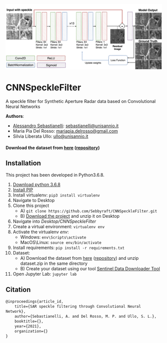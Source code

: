 ![](res/model-v2.png)
# CNNSpeckleFilter
A speckle filter for Synthetic Aperture Radar data based on Convolutional Neural Networks

**Authors**: 
- [Alessandro Sebastianelli](https://sebbyraft.github.io): sebastianelli@unisannio.it
- Maria Pia Del Rosso: mariapia.delrosso@gmail.com
- Silvia Liberata Ullo: ullo@unisannio.it

#### Download the dataset from [here](https://github.com/Sebbyraft/sentinel_1_GRD_dataset/archive/refs/heads/main.zip) ([repository](https://github.com/Sebbyraft/sentinel_1_GRD_dataset))

## Installation
This project has been developed in Python3.6.8.

1. <a href="https://www.python.org/downloads/release/python-368/" target="_blank">Download python 3.6.8</a>
2. <a href="https://pip.pypa.io/en/stable/installing/" target="_blank">Install PIP</a>
3. Install virtualenv: `pip3 install virtualenv`
4. Navigate to Desktop
5. Clone this project
    - A) `git clone https://github.com/Sebbyraft/CNNSpeckleFilter.git`
    - B) <a href="https://github.com/Sebbyraft/CNNSpeckleFilter/archive/refs/heads/main.zip" target="_blank">Download the project</a> and unzip it on Desktop
6. Navigate into *Desktop/CNNSpeckleFilter*
7. Create a virtual environment: `virtualenv env`
8. Activate the virtualenv *env*:
    - Windows: `env\Scripts\activate`
    - MacOS\Linux: `source env/bin/activate`
9. Install requirements: `pip install -r requirements.txt`
9. Dataset:
    - A) Download the dataset from [here](https://github.com/Sebbyraft/sentinel_1_GRD_dataset/archive/refs/heads/main.zip) ([repository](https://github.com/Sebbyraft/sentinel_1_GRD_dataset)) and unzip dataset.zip in the same directory
    - B) Create your dataset using our tool [Sentinel Data Downloader Tool](https://github.com/Sebbyraft/SentinelDataDownloaderTool)
10. Open Jupyter Lab: `jupyter lab`


## Citation
    @inproceedings{article_id,
        title={SAR speckle filtering through Convolutional Neural Network},
        author={Sebastianelli, A. and Del Rosso, M. P. and Ullo, S. L.},
        booktitle={},
        year={2021},
        organization={}
    }